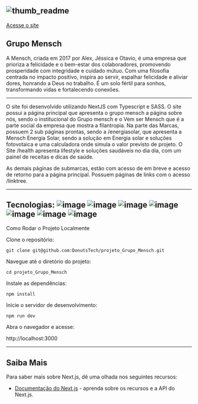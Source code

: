 
![thumb_readme](https://github.com/user-attachments/assets/9072c4cb-8828-4197-a8c2-e52d777fdd47)
---

<a href="https://www.grupomensch.com.br/" target="_blank" >Acesse o site </a>

## Grupo Mensch

A Mensch, criada em 2017 por Alex, Jéssica e Otavio, é uma empresa que prioriza a felicidade e o bem-estar dos colaboradores, promovendo prosperidade com integridade e cuidado mútuo. Com uma filosofia centrada no impacto positivo, inspira ao servir, espalhar felicidade e aliviar dores, honrando a Deus no trabalho. É um solo fértil para sonhos, transformando vidas e fortalecendo conexões.

---
O site foi desenvolvido utilizando NextJS com Typescript e SASS.
O site possui a página principal que apresenta o grupo mensch a página sobre nós, sendo o institucional do Grupo mensch e o Vem ser Mensch que é a parte social da empresa que mostra a filantropia.
Na parte das Marcas, possuem 2 sub páginas prontas, sendo a /energiasolar, que apresenta a Mensch Energia Solar, sendo a solução em Energia solar e soluções fotovotaica e uma calculadora onde simula o valor previsto de projeto.
O Site /health apresenta lifestyle e soluções saudáveis no dia dia, com um painel de receitas e dicas de saúde.

As demais páginas de submarcas, estão com acesso de em breve e acesso de retorno para a página principal.
Possuem páginas de links com o acesso /linktree.

---
Tecnologias: ![image](https://img.shields.io/badge/next%20js-000000?style=for-the-badge&logo=nextdotjs&logoColor=white) ![image](https://img.shields.io/badge/TypeScript-007ACC?style=for-the-badge&logo=typescript&logoColor=white) ![image](https://img.shields.io/badge/Sass-CC6699?style=for-the-badge&logo=sass&logoColor=white) ![image](https://img.shields.io/badge/Node%20js-339933?style=for-the-badge&logo=nodedotjs&logoColor=white) ![image](	https://img.shields.io/badge/GSAP-93CF2B?style=for-the-badge&logo=greensock&logoColor=white) ![image](https://img.shields.io/badge/Amazon_AWS-FF9900?style=for-the-badge&logo=amazonaws&logoColor=white)  ![image](https://img.shields.io/badge/Google%20Analytics-E37400?style=for-the-badge&logo=google%20analytics&logoColor=white)
---

Como Rodar o Projeto Localmente

Clone o repositório:

```
git clone git@github.com:DonutsTech/projeto_Grupo_Mensch.git
````

Navegue até o diretório do projeto:
```
cd projeto_Grupo_Mensch
```
Instale as dependências:

```
npm install
```
Inicie o servidor de desenvolvimento:

```
npm run dev
```

Abra o navegador e acesse:

http://localhost:3000

****

## Saiba Mais

Para saber mais sobre Next.js, dê uma olhada nos seguintes recursos:

- [Documentação do Next.js](https://nextjs.org/docs) - aprenda sobre os recursos e a API do Next.js.
  
